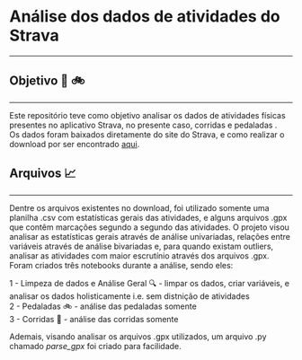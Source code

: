 # Análise dos dados de atividades do Strava
---
## Objetivo :runner: :bike:
---
Este repositório teve como objetivo analisar os dados de atividades físicas presentes no aplicativo Strava, no presente caso, corridas e pedaladas .\
Os dados foram baixados diretamente do site do Strava, e como realizar o download por ser encontrado [aqui](https://support.strava.com/hc/pt/articles/216918437-Exportar-os-seus-dados-e-exporta%C3%A7%C3%A3o-em-massa).

## Arquivos :chart_with_upwards_trend:
---
Dentre os arquivos existentes no download, foi utilizado somente uma planilha .csv com estatísticas gerais das atividades, e alguns arquivos .gpx que contêm marcações segundo a segundo das atividades.
O projeto visou analisar as estatísticas gerais através de análise univariadas, relações entre variáveis através de análise bivariadas e, para quando existam outliers, analisar as atividades com maior escrutínio através dos arquivos .gpx.
Foram criados três notebooks durante a análise, sendo eles:

1 - Limpeza de dados e Análise Geral :mag: - limpar os dados, criar variáveis, e analisar os dados holisticamente i.e. sem distnição de atividades\
2 - Pedaladas :bike: - análise das pedaladas somente\
3 - Corridas :runner: - análise das corridas somente

Ademais, visando analisar os arquivos .gpx utilizados, um arquivo .py chamado *parse_gpx* foi criado para facilidade.
